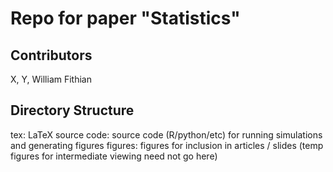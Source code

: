 Repo for paper "Statistics"
========

Contributors
--------
X, Y, William Fithian

Directory Structure
--------
tex: LaTeX source
code: source code (R/python/etc) for running simulations and generating figures
figures: figures for inclusion in articles / slides (temp figures for intermediate viewing need not go here)
